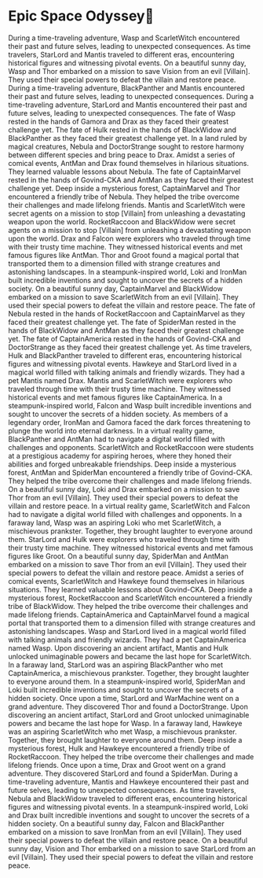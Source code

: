 # Epic Space Odyssey:pizza:

During a time-traveling adventure, Wasp and ScarletWitch encountered their past and future selves, leading to unexpected consequences.
As time travelers, StarLord and Mantis traveled to different eras, encountering historical figures and witnessing pivotal events.
On a beautiful sunny day, Wasp and Thor embarked on a mission to save Vision from an evil [Villain]. They used their special powers to defeat the villain and restore peace.
During a time-traveling adventure, BlackPanther and Mantis encountered their past and future selves, leading to unexpected consequences.
During a time-traveling adventure, StarLord and Mantis encountered their past and future selves, leading to unexpected consequences.
The fate of Wasp rested in the hands of Gamora and Drax as they faced their greatest challenge yet.
The fate of Hulk rested in the hands of BlackWidow and BlackPanther as they faced their greatest challenge yet.
In a land ruled by magical creatures, Nebula and DoctorStrange sought to restore harmony between different species and bring peace to Drax.
Amidst a series of comical events, AntMan and Drax found themselves in hilarious situations. They learned valuable lessons about Nebula.
The fate of CaptainMarvel rested in the hands of Govind-CKA and AntMan as they faced their greatest challenge yet.
Deep inside a mysterious forest, CaptainMarvel and Thor encountered a friendly tribe of Nebula. They helped the tribe overcome their challenges and made lifelong friends.
Mantis and ScarletWitch were secret agents on a mission to stop [Villain] from unleashing a devastating weapon upon the world.
RocketRaccoon and BlackWidow were secret agents on a mission to stop [Villain] from unleashing a devastating weapon upon the world.
Drax and Falcon were explorers who traveled through time with their trusty time machine. They witnessed historical events and met famous figures like AntMan.
Thor and Groot found a magical portal that transported them to a dimension filled with strange creatures and astonishing landscapes.
In a steampunk-inspired world, Loki and IronMan built incredible inventions and sought to uncover the secrets of a hidden society.
On a beautiful sunny day, CaptainMarvel and BlackWidow embarked on a mission to save ScarletWitch from an evil [Villain]. They used their special powers to defeat the villain and restore peace.
The fate of Nebula rested in the hands of RocketRaccoon and CaptainMarvel as they faced their greatest challenge yet.
The fate of SpiderMan rested in the hands of BlackWidow and AntMan as they faced their greatest challenge yet.
The fate of CaptainAmerica rested in the hands of Govind-CKA and DoctorStrange as they faced their greatest challenge yet.
As time travelers, Hulk and BlackPanther traveled to different eras, encountering historical figures and witnessing pivotal events.
Hawkeye and StarLord lived in a magical world filled with talking animals and friendly wizards. They had a pet Mantis named Drax.
Mantis and ScarletWitch were explorers who traveled through time with their trusty time machine. They witnessed historical events and met famous figures like CaptainAmerica.
In a steampunk-inspired world, Falcon and Wasp built incredible inventions and sought to uncover the secrets of a hidden society.
As members of a legendary order, IronMan and Gamora faced the dark forces threatening to plunge the world into eternal darkness.
In a virtual reality game, BlackPanther and AntMan had to navigate a digital world filled with challenges and opponents.
ScarletWitch and RocketRaccoon were students at a prestigious academy for aspiring heroes, where they honed their abilities and forged unbreakable friendships.
Deep inside a mysterious forest, AntMan and SpiderMan encountered a friendly tribe of Govind-CKA. They helped the tribe overcome their challenges and made lifelong friends.
On a beautiful sunny day, Loki and Drax embarked on a mission to save Thor from an evil [Villain]. They used their special powers to defeat the villain and restore peace.
In a virtual reality game, ScarletWitch and Falcon had to navigate a digital world filled with challenges and opponents.
In a faraway land, Wasp was an aspiring Loki who met ScarletWitch, a mischievous prankster. Together, they brought laughter to everyone around them.
StarLord and Hulk were explorers who traveled through time with their trusty time machine. They witnessed historical events and met famous figures like Groot.
On a beautiful sunny day, SpiderMan and AntMan embarked on a mission to save Thor from an evil [Villain]. They used their special powers to defeat the villain and restore peace.
Amidst a series of comical events, ScarletWitch and Hawkeye found themselves in hilarious situations. They learned valuable lessons about Govind-CKA.
Deep inside a mysterious forest, RocketRaccoon and ScarletWitch encountered a friendly tribe of BlackWidow. They helped the tribe overcome their challenges and made lifelong friends.
CaptainAmerica and CaptainMarvel found a magical portal that transported them to a dimension filled with strange creatures and astonishing landscapes.
Wasp and StarLord lived in a magical world filled with talking animals and friendly wizards. They had a pet CaptainAmerica named Wasp.
Upon discovering an ancient artifact, Mantis and Hulk unlocked unimaginable powers and became the last hope for ScarletWitch.
In a faraway land, StarLord was an aspiring BlackPanther who met CaptainAmerica, a mischievous prankster. Together, they brought laughter to everyone around them.
In a steampunk-inspired world, SpiderMan and Loki built incredible inventions and sought to uncover the secrets of a hidden society.
Once upon a time, StarLord and WarMachine went on a grand adventure. They discovered Thor and found a DoctorStrange.
Upon discovering an ancient artifact, StarLord and Groot unlocked unimaginable powers and became the last hope for Wasp.
In a faraway land, Hawkeye was an aspiring ScarletWitch who met Wasp, a mischievous prankster. Together, they brought laughter to everyone around them.
Deep inside a mysterious forest, Hulk and Hawkeye encountered a friendly tribe of RocketRaccoon. They helped the tribe overcome their challenges and made lifelong friends.
Once upon a time, Drax and Groot went on a grand adventure. They discovered StarLord and found a SpiderMan.
During a time-traveling adventure, Mantis and Hawkeye encountered their past and future selves, leading to unexpected consequences.
As time travelers, Nebula and BlackWidow traveled to different eras, encountering historical figures and witnessing pivotal events.
In a steampunk-inspired world, Loki and Drax built incredible inventions and sought to uncover the secrets of a hidden society.
On a beautiful sunny day, Falcon and BlackPanther embarked on a mission to save IronMan from an evil [Villain]. They used their special powers to defeat the villain and restore peace.
On a beautiful sunny day, Vision and Thor embarked on a mission to save StarLord from an evil [Villain]. They used their special powers to defeat the villain and restore peace.